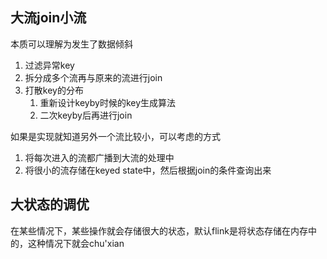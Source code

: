 ## 大流join小流

本质可以理解为发生了数据倾斜

1. 过滤异常key
2. 拆分成多个流再与原来的流进行join
3. 打散key的分布
	1. 重新设计keyby时候的key生成算法
	2. 二次keyby后再进行join

如果是实现就知道另外一个流比较小，可以考虑的方式

1. 将每次进入的流都广播到大流的处理中
2. 将很小的流存储在keyed state中，然后根据join的条件查询出来

## 大状态的调优

在某些情况下，某些操作就会存储很大的状态，默认flink是将状态存储在内存中的，这种情况下就会chu'xian
